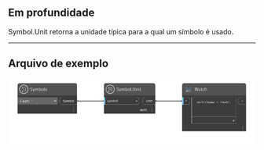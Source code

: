 ## Em profundidade
Symbol.Unit retorna a unidade típica para a qual um símbolo é usado.
___
## Arquivo de exemplo

![Symbol.Unit](./DynamoUnits.Symbol.Unit_img.png)
